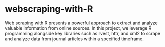 # webscraping-with-R
Web scraping with R presents a powerful approach to extract and analyze valuable information from online sources. In this project, we leverage R programming alongside key libraries such as rvest, httr, and xml2 to scrape and analyze data from journal articles within a specified timeframe.
